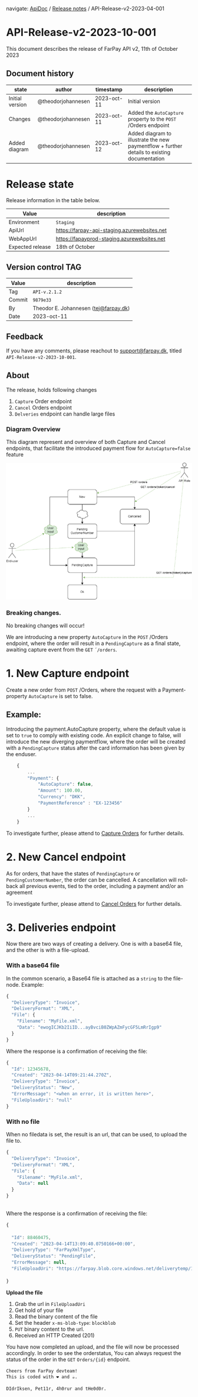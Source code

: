 ﻿navigate: [ApiDoc](README.md) / [Release notes](Readme.md) / API-Release-v2-2023-04-001

# API-Release-v2-2023-10-001
This document describes the release of FarPay API v2, 11th of October 2023

## Document history

state         | author             | timestamp   | description
--------------|--------------------|-------------|--------------------
Initial version     | @theodorjohannesen | 2023-oct-11 | Initial version
Changes | @theodorjohannesen | 2023-oct-11 | Added the `AutoCapture` property to the `POST` /Orders endpoint
Added diagram | @theodorjohannesen | 2023-oct-12 | Added diagram to illustrate the new paymentflow + further details to existing documentation


# Release state
Release information in the table below.

Value            | description
-----------------|-----------------------------------------------
Environment      | `Staging`
ApiUrl           | https://farpay-api-staging.azurewebsites.net
WebAppUrl        | https://fapayprod-staging.azurewebsites.net
Expected release | 18th of October


## Version control TAG

 Value  | description                           
--------|----------------------------------------
 Tag    | `API-v.2.1.2`                         | 
| Commit | `9879e33`                             |
| By     | Theodor E. Johannesen (tej@farpay.dk) |
| Date   | 2023-oct-11                           |


## Feedback
If you have any comments, please reachout to support@farpay.dk, titled `API-Release-v2-2023-10-001`.

## About
The release, holds following changes

1. `Capture` Order endpoint
2. `Cancel` Orders endpoint 
3. `Delveries` endpoint can handle large files

### Diagram Overview
This diagram represent and overview of both Capture and Cancel endpoints, that facilitate
the introduced payment flow for `AutoCapture=false` feature
    
![CaptureDiagram-Orderflow overview.png](Images%2FCaptureDiagram-Orderflow%20overview.png)

### Breaking changes.
No breaking changes will occur!

We are introducing a new property `AutoCapture` in the `POST` /Orders endpoint,
where the order will result in a `PendingCapture` as a final state, awaiting capture event 
from the `GET` `´/orders`.



# 1. New Capture endpoint
Create a new order from `POST` /Orders, where the request with a Payment-property 
`AutoCapture` is set to false.

## Example:
Introducing the payment.AutoCapture property, where the default value is set to `true` to comply
with existing code. An explicit change to false, will introduce the new diverging paymentflow, 
where the order will be created with a `PendingCapture` status after the card information has been given
by the enduser.

```javascript
    {
        ...
        "Payment": {
            "AutoCapture": false,
            "Amount": 100.00,
            "Currency": "DKK",
            "PaymentReference" : "EX-123456"
        }
        ...
    }
```
To investigate further, please attend to [Capture Orders](../OrdersCapture.md) for further details.

# 2. New Cancel endpoint
As for orders, that have the states of `PendingCapture` or `PendingCustomerNumber`, the order can be cancelled.
A cancellation will roll-back all previous events, tied to the order, including a payment and/or an agreement

To investigate further, please attend to [Cancel Orders](../OrdersCapture.md#cancelling-an-order) for further details.

# 3. Deliveries endpoint
Now there are two ways of creating a delivery. One is with a base64 file, and the other is with a file-upload.

### With a base64 file
In the common scenario, a Base64 file is attached as a `string` to the file-node. Example:
```javascript
{
  "DeliveryType": "Invoice",
  "DeliveryFormat": "XML",
  "File": {
    "Filename": "MyFile.xml",
    "Data": "ewogICJKb2IiID...ayBvciB0ZWpAZmFycGF5LmRrIgp9"
  }
} 
```
Where the response is a confirmation of receiving the file:

```javascript
{
  "Id": 12345678,
  "Created": "2023-04-14T09:21:44.270Z",
  "DeliveryType": "Invoice",
  "DeliveryStatus": "New",
  "ErrorMessage": "<when an error, it is written here>",
  "FileUploadUri": "null"
}

```

### With no file
When no filedata is set, the result is an url, that can be used, to upload the file to.

```javascript
{
  "DeliveryType": "Invoice",
  "DeliveryFormat": "XML",
  "File": {
    "Filename": "MyFile.xml",
    "Data": null
  }
}
  
```
Where the response is a confirmation of receiving the file:

```javascript
{

  "Id": 88460475,
  "Created": "2023-04-14T13:09:40.0750166+00:00",
  "DeliveryType": "FarPayXmlType",
  "DeliveryStatus": "PendingFile",
  "ErrorMessage": null,
  "FileUploadUri": "https://farpay.blob.core.windows.net/deliverytemp/1236f5ed-78a4-4934-9404-f0e8c582ef64?sv=2020-08-04&spr=https&se=2023-04-14T13:39:40Z&sr=b&sp=cw&sig=LPfLFrCvl3A7I3ldD7bH7K/KVAgNJs3MEbi82/jgxkY="

}
```
**Upload the file**
1. Grab the url in `FileUploadUri`
2. Get hold of your file
3. Read the binary content of the file
4. Set the header `x-ms-blob-type`: `blockblob`
5. `PUT` binary content to the url.
6. Received an HTTP Created (201)

You have now completed an upload, and the file will now be processed accordingly.
In order to see the orderstatus, You can always request the status of the order in
the `GET` `Orders/{id}` endpoint.


```
Cheers from FarPay devteam!
This is coded with ❤️ and ☕.

DIdrIksen, Pet11r, 4h0rur and tHe0d0r.
```
